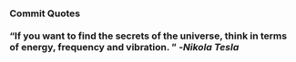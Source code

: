 ### Commit Quotes <br> <br> <q>If you want to find the secrets of the universe, think in terms of energy, frequency and vibration. </q> -<em>Nikola Tesla</em>
